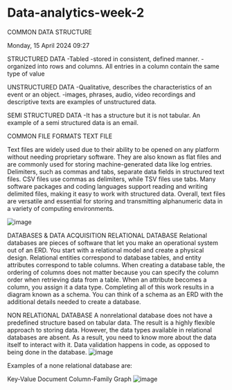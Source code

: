 # Data-analytics-week-2

COMMON DATA STRUCTURE

Monday, 15 April 2024
09:27

STRUCTURED DATA
-Tabled
-stored in consistent, defined manner.
-organized into rows and columns.
All entries in a column contain the same type of value

UNSTRUCTURED DATA
-Qualitative, describes the characteristics of an event or an object.
-images, phrases, audio, video recordings and descriptive texts are examples of unstructured data.

SEMI STRUCTURED DATA
-It has a structure but it is not tabular. An example of a semi structured data is an email.

COMMON FILE FORMATS
TEXT FILE

Text files are widely used due to their ability to be opened on any platform without needing proprietary software. They are also known as flat files and are commonly used for storing machine-generated data like log entries. Delimiters, such as commas and tabs, separate data fields in structured text files. CSV files use commas as delimiters, while TSV files use tabs. Many software packages and coding languages support reading and writing delimited files, making it easy to work with structured data. Overall, text files are versatile and essential for storing and transmitting alphanumeric data in a variety of computing environments.

![image](https://github.com/NdiiLe/Data-analytics-week-2/assets/131252498/c2aeb8a4-8b39-4fff-9350-343deac77c3b)




DATABASES & DATA ACQUISITION
RELATIONAL DATABASE
Relational databases are pieces of software that let you make an operational system out of an ERD. You start with a relational model and create a physical design. Relational entities correspond to database tables, and entity attributes correspond to table columns. 
When creating a database table, the ordering of columns does not matter because you can specify the column order when retrieving data from a table. When an attribute becomes a column, you assign it a data type. Completing all of this work results in a diagram known as a schema. You can think of a schema as an ERD with the additional details needed to create a database.

NON RELATIONAL DATABASE
A nonrelational database does not have a predefined structure based on tabular data. The result is a highly flexible approach to storing data. However, the data types available in relational databases are absent. As a result, you need to know more about the data itself to interact with it. Data validation happens in code, as opposed to being done in the database. 
![image](https://github.com/NdiiLe/Data-analytics-week-2/assets/131252498/3f211695-b774-4a91-8425-0adc8103b7ce)

Examples of a none relational database are:

Key-Value
Document
Column-Family
Graph
![image](https://github.com/NdiiLe/Data-analytics-week-2/assets/131252498/d9e4ec12-75aa-443d-8a48-67133e29b181)

